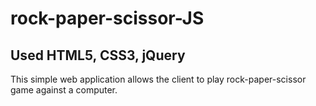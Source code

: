 # rock-paper-scissor-JS

## Used HTML5, CSS3, jQuery

This simple web application allows the client to play rock-paper-scissor game against a computer.

